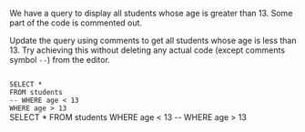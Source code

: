 We have a query to display all students whose age is greater than 13.
Some part of the code is commented out.

Update the query using comments to get all students whose age is less than 13.
Try achieving this without deleting any actual code (except comments symbol `--`) from the editor.

<codeblock language="sql" dbName="students1.db" type="exercise" testMode="fixedInput">
<code>
SELECT *
FROM students
-- WHERE age < 13
WHERE age > 13
</code>

<solution>
SELECT *
FROM students
WHERE age < 13
-- WHERE age > 13
</solution>
</codeblock>